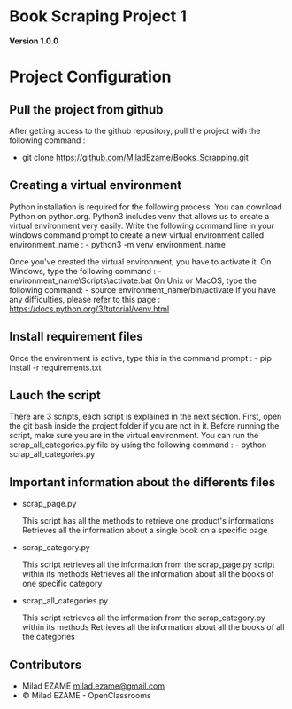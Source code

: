 # Book Scraping Project 1 

**Version 1.0.0**


# Project Configuration

## Pull the project from github 
	
After getting access to the github repository, pull the project with the following command :
- git clone https://github.com/MiladEzame/Books_Scrapping.git

## Creating a virtual environment

Python installation is required for the following process. You can download Python on python.org.
Python3 includes venv that allows us to create a virtual environment very easily.
Write the following command line in your windows command prompt to create a new virtual environment 
called environment_name :
	- python3 -m venv environment_name
	
Once you've created the virtual environment, you have to activate it.
On Windows, type the following command :
	- environment_name\Scripts\activate.bat
On Unix or MacOS, type the following command:
	- source environment_name/bin/activate
If you have any difficulties, please refer to this page : https://docs.python.org/3/tutorial/venv.html

## Install requirement files

Once the environment is active, type this in the command prompt : 
	- pip install -r requirements.txt	

## Lauch the script 
	
There are 3 scripts, each script is explained in the next section. 
First, open the git bash inside the project folder if you are not in it.
Before running the script, make sure you are in the virtual environment.
You can run the scrap_all_categories.py file by using the following command :
	- python scrap_all_categories.py	

## Important information about the differents files 

- scrap_page.py
	
	This script has all the methods to retrieve one product's informations  
	Retrieves all the information about a single book on a specific page

- scrap_category.py
	
	This script retrieves all the information from the scrap_page.py script within its methods 
	Retrieves all the information about all the books of one specific category

- scrap_all_categories.py
	
	This script retrieves all the information from the scrap_category.py within its methods
	Retrieves all the information about all the books of all the categories

## Contributors 

- Milad EZAME <milad.ezame@gmail.com>
- © Milad EZAME - OpenClassrooms 

